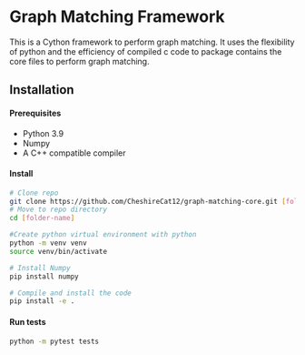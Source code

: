 # Graph Matching Framework

This is a Cython framework to perform graph matching.
It uses the flexibility of python and the efficiency of compiled c code to 
package contains the core files to perform graph matching.

## Installation

#### Prerequisites
- Python 3.9
- Numpy
- A C++ compatible compiler


#### Install
```bash
# Clone repo
git clone https://github.com/CheshireCat12/graph-matching-core.git [folder-name]
# Move to repo directory
cd [folder-name]

#Create python virtual environment with python
python -m venv venv
source venv/bin/activate

# Install Numpy
pip install numpy

# Compile and install the code
pip install -e .
```

#### Run tests
```bash
python -m pytest tests
```
